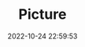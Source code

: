 ---
weight: 1
images:
- /images/edited/185.jpeg
title: Picture
date: 2022-10-24 22:59:53
tags: [luminar neo,work,person,diningtable,laptop]
---